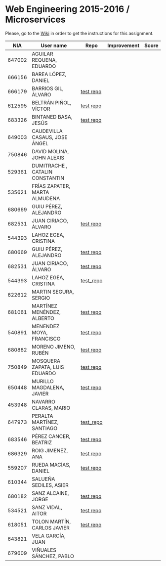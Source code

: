 # Web Engineering 2015-2016 / Microservices
Please, go to the [Wiki](https://github.com/UNIZAR-30246-WebEngineering/lab6-microservices/wiki) in order to get the instructions for this assignment.

NIA    | User name | Repo | Improvement | Score
-------|-----------|------|-------------|--------
647002 | AGUILAR REQUENA, EDUARDO
666156 | BAREA LÓPEZ, DANIEL
666179 | BARRIOS GIL, ÁLVARO | [test repo](https://github.com/deerter/lab6-microservices/tree/test)
612595 | BELTRÁN PIÑOL, VÍCTOR | [test repo](https://github.com/Victorbp09/lab6-microservices/tree/test)
683326 | BINTANED BASA, JESÚS | [test repo](https://github.com/jebiba95/lab6-microservices/tree/test)
649003 | CAUDEVILLA CASAUS, JOSE ÁNGEL
750846 | DAVID MOLINA, JOHN ALEXIS
529361 | DUMITRACHE , CATALIN  CONSTANTIN
535621 | FRÍAS ZAPATER, MARTA ALMUDENA
680669 | GUIU PÉREZ, ALEJANDRO
682531 | JUAN CIRIACO, ÁLVARO | [test repo](https://github.com/aJuanCiri/lab6-microservices/tree/test)
544393 | LAHOZ EGEA, CRISTINA
680669 | GUIU PÉREZ, ALEJANDRO | [test repo](https://github.com/aguiu/lab6-microservices/tree/test)
682531 | JUAN CIRIACO, ÁLVARO | [test repo](https://github.com/aJuanCiri/lab6-microservices/tree/test)
544393 | LAHOZ EGEA, CRISTINA | [test_repo](https://github.com/cristinalahoz/lab6-microservices/tree/test)
622612 | MARTIN SEGURA, SERGIO  
681061 | MARTÍNEZ MENÉNDEZ, ALBERTO | [test repo](https://github.com/Belberus/lab6-microservices/tree/test) | |
540891 | MENENDEZ MOYA, FRANCISCO | [test repo](https://github.com/fmenemo/lab6-microservices/tree/test) | |
680882 | MORENO JIMENO, RUBÉN | [test repo](https://github.com/nebur395/lab6-microservices/tree/test)
750849 | MOSQUERA ZAPATA, LUIS EDUARDO | [test repo](https://github.com/luisemz/lab6-microservices/tree/test) | |
650448 | MURILLO MAGDALENA, JAVIER  | [test repo](https://github.com/javmurillo/lab6-microservices/tree/test)
453948 | NAVARRO CLARAS, MARIO
647973 | PERALTA MARTÍNEZ, SANTIAGO | [test_repo](https://github.com/SantiagoPeralta/lab6-microservices/tree/test) | | |
683546 | PÉREZ CANCER, BEATRIZ | [test repo](https://github.com/beapc18/lab6-microservices/tree/test)
686329 | ROIG JIMENEZ, ANA | [test repo](https://github.com/anicacortes/lab6-microservices/tree/test)
559207 | RUEDA MACÍAS, DANIEL | [test repo](https://github.com/danirueda/lab6-microservices/tree/test)
610344 | SALUEÑA SEDILES, ASIER 
680182 | SANZ ALCAINE, JORGE | [test repo](https://github.com/sanz1995/lab6-microservices/tree/test) | |
534521 | SANZ VIDAL, AITOR | [test repo](https://github.com/aitorsanz/lab6-microservices/tree/test)
618051 | TOLON MARTÍN, CARLOS JAVIER | [test repo](https://github.com/ctolon22/lab6-microservices/tree/test)
643821 | VELA GARCÍA, JUAN
679609 | VIÑUALES SÁNCHEZ, PABLO
